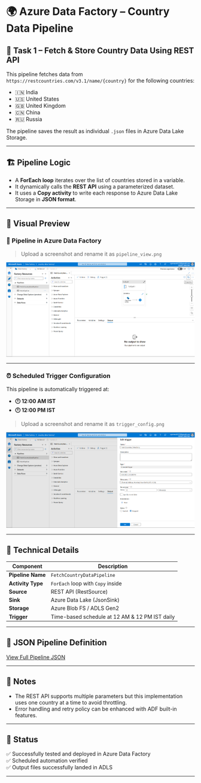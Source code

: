 # 🌍 Azure Data Factory – Country Data Pipeline

## 📌 Task 1 – Fetch & Store Country Data Using REST API

This pipeline fetches data from `https://restcountries.com/v3.1/name/{country}` for the following countries:

- 🇮🇳 India  
- 🇺🇸 United States  
- 🇬🇧 United Kingdom  
- 🇨🇳 China  
- 🇷🇺 Russia

The pipeline saves the result as individual `.json` files in Azure Data Lake Storage.

---

## 🏗️ Pipeline Logic

- A **ForEach loop** iterates over the list of countries stored in a variable.
- It dynamically calls the **REST API** using a parameterized dataset.
- It uses a **Copy activity** to write each response to Azure Data Lake Storage in **JSON format**.

---

## 📸 Visual Preview

### 🧪 Pipeline in Azure Data Factory

> Upload a screenshot and rename it as `pipeline_view.png`

![ADF Pipeline View](./Pipeline_view.png)

---

### ⏰ Scheduled Trigger Configuration

This pipeline is automatically triggered at:

- **🕛 12:00 AM IST**
- **🕛 12:00 PM IST**

> Upload a screenshot and rename it as `trigger_config.png`

![ADF Trigger Screenshot](./trigger_config.png)

---

## 🔧 Technical Details

| Component        | Description                                             |
|------------------|---------------------------------------------------------|
| **Pipeline Name**| `FetchCountryDataPipeline`                              |
| **Activity Type**| `ForEach` loop with `Copy` inside                       |
| **Source**       | REST API (RestSource)                                   |
| **Sink**         | Azure Data Lake (JsonSink)                              |
| **Storage**      | Azure Blob FS / ADLS Gen2                               |
| **Trigger**      | Time-based schedule at 12 AM & 12 PM IST daily          |

---

## 📄 JSON Pipeline Definition

[View Full Pipeline JSON](./pipeline_export.json)

---

## 🧠 Notes

- The REST API supports multiple parameters but this implementation uses one country at a time to avoid throttling.
- Error handling and retry policy can be enhanced with ADF built-in features.

---

## 📌 Status

✅ Successfully tested and deployed in Azure Data Factory  
✅ Scheduled automation verified  
✅ Output files successfully landed in ADLS

---
